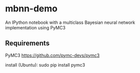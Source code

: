 # mbnn-demo
An IPython notebook with a multiclass Bayesian neural network implementation using PyMC3 

## Requirements
PyMC3 https://github.com/pymc-devs/pymc3

install (Ubuntu): sudo pip install pymc3
